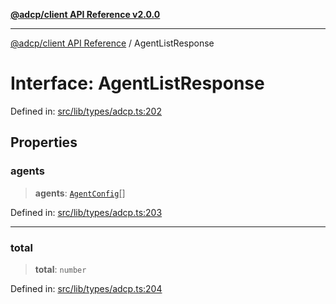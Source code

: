 [**@adcp/client API Reference v2.0.0**](../README.md)

***

[@adcp/client API Reference](../README.md) / AgentListResponse

# Interface: AgentListResponse

Defined in: [src/lib/types/adcp.ts:202](https://github.com/adcontextprotocol/adcp-client/blob/9ed0be764adbd110916d257101c95a577b3f15c8/src/lib/types/adcp.ts#L202)

## Properties

### agents

> **agents**: [`AgentConfig`](AgentConfig.md)[]

Defined in: [src/lib/types/adcp.ts:203](https://github.com/adcontextprotocol/adcp-client/blob/9ed0be764adbd110916d257101c95a577b3f15c8/src/lib/types/adcp.ts#L203)

***

### total

> **total**: `number`

Defined in: [src/lib/types/adcp.ts:204](https://github.com/adcontextprotocol/adcp-client/blob/9ed0be764adbd110916d257101c95a577b3f15c8/src/lib/types/adcp.ts#L204)
